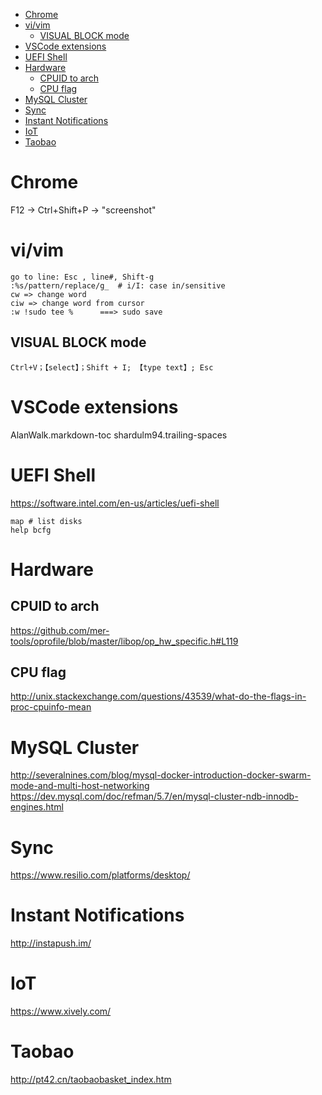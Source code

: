 <!-- TOC -->

- [Chrome](#chrome)
- [vi/vim](#vivim)
    - [VISUAL BLOCK mode](#visual-block-mode)
- [VSCode extensions](#vscode-extensions)
- [UEFI Shell](#uefi-shell)
- [Hardware](#hardware)
    - [CPUID to arch](#cpuid-to-arch)
    - [CPU flag](#cpu-flag)
- [MySQL Cluster](#mysql-cluster)
- [Sync](#sync)
- [Instant Notifications](#instant-notifications)
- [IoT](#iot)
- [Taobao](#taobao)

<!-- /TOC -->
# Chrome
F12 -> Ctrl+Shift+P -> "screenshot"

# vi/vim
    go to line: Esc , line#, Shift-g
    :%s/pattern/replace/g_  # i/I: case in/sensitive    
    cw => change word
    ciw => change word from cursor
    :w !sudo tee %      ===> sudo save

## VISUAL BLOCK mode
    Ctrl+V；【select】；Shift + I; 【type text】; Esc

# VSCode extensions
AlanWalk.markdown-toc
shardulm94.trailing-spaces

# UEFI Shell
https://software.intel.com/en-us/articles/uefi-shell

    map # list disks
    help bcfg

# Hardware
## CPUID to arch
https://github.com/mer-tools/oprofile/blob/master/libop/op_hw_specific.h#L119 

## CPU flag
http://unix.stackexchange.com/questions/43539/what-do-the-flags-in-proc-cpuinfo-mean  

# MySQL Cluster
http://severalnines.com/blog/mysql-docker-introduction-docker-swarm-mode-and-multi-host-networking  
https://dev.mysql.com/doc/refman/5.7/en/mysql-cluster-ndb-innodb-engines.html

# Sync
https://www.resilio.com/platforms/desktop/

# Instant Notifications
http://instapush.im/

# IoT
https://www.xively.com/

# Taobao
http://pt42.cn/taobaobasket_index.htm

